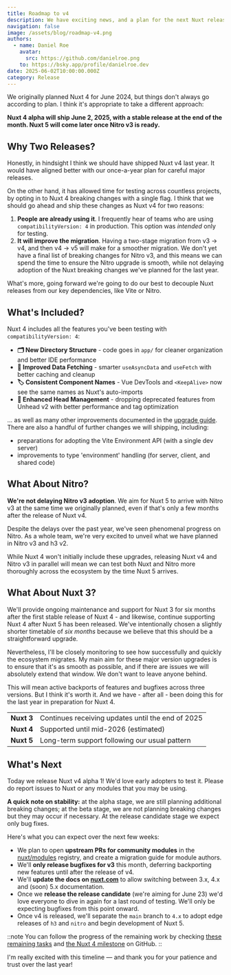 ```yaml
---
title: Roadmap to v4
description: We have exciting news, and a plan for the next Nuxt release. Nuxt 4 alpha will ship June 2, 2025, with a stable release at the end of the month. Nuxt 5 will come later once Nitro v3 is ready.
navigation: false
image: /assets/blog/roadmap-v4.png
authors:
  - name: Daniel Roe
    avatar:
      src: https://github.com/danielroe.png
    to: https://bsky.app/profile/danielroe.dev
date: 2025-06-02T10:00:00.000Z
category: Release
---
```


We originally planned Nuxt 4 for June 2024, but things don't always go according to plan. I think it's appropriate to take a different approach:

**Nuxt 4 alpha will ship June 2, 2025, with a stable release at the end of the month. Nuxt 5 will come later once Nitro v3 is ready.**

## Why Two Releases?

Honestly, in hindsight I think we should have shipped Nuxt v4 last year. It would have aligned better with our once-a-year plan for careful major releases.

On the other hand, it has allowed time for testing across countless projects, by opting in to Nuxt 4 breaking changes with a single flag. I think that we should go ahead and ship these changes as Nuxt v4 for two reasons:

1. **People are already using it**. I frequently hear of teams who are using `compatibilityVersion: 4` in production. This option was _intended_ only for testing.
2. **It will improve the migration**. Having a two-stage migration from v3 -> v4, and then v4 -> v5 will make for a smoother migration. We don't yet have a final list of breaking changes for Nitro v3, and this means we can spend the time to ensure the Nitro upgrade is smooth, while not delaying adoption of the Nuxt breaking changes we've planned for the last year.

What's more, going forward we're going to do our best to decouple Nuxt releases from our key dependencies, like Vite or Nitro.

## What's Included?

Nuxt 4 includes all the features you've been testing with `compatibilityVersion: 4`:

- **🗂️ New Directory Structure** - code goes in `app/` for cleaner organization and better IDE performance
- **🔄 Improved Data Fetching** - smarter `useAsyncData` and `useFetch` with better caching and cleanup
- **🏷️ Consistent Component Names** - Vue DevTools and `<KeepAlive>` now see the same names as Nuxt's auto-imports
- **📄 Enhanced Head Management** - dropping deprecated features from Unhead v2 with better performance and tag optimization

... as well as many other improvements documented in the [upgrade guide](/docs/getting-started/upgrade). There are also a handful of further changes we will shipping, including:

- preparations for adopting the Vite Environment API (with a single dev server)
- improvements to type 'environment' handling (for server, client, and shared code)

## What About Nitro?

**We're not delaying Nitro v3 adoption**. We aim for Nuxt 5 to arrive with Nitro v3 at the same time we originally planned, even if that's only a few months after the release of Nuxt v4.

Despite the delays over the past year, we've seen phenomenal progress on Nitro. As a whole team, we're very excited to unveil what we have planned in Nitro v3 and h3 v2.

While Nuxt 4 won't initially include these upgrades, releasing Nuxt v4 and Nitro v3 in parallel will mean we can test both Nuxt and Nitro more thoroughly across the ecosystem by the time Nuxt 5 arrives.

## What About Nuxt 3?

We'll provide ongoing maintenance and support for Nuxt 3 for six months after the first stable release of Nuxt 4 - and likewise, continue supporting Nuxt 4 after Nuxt 5 has been released. We've intentionally chosen a slightly shorter timetable of _six months_ because we believe that this should be a straightforward upgrade.

Nevertheless, I'll be closely monitoring to see how successfully and quickly the ecosystem migrates. My main aim for these major version upgrades is to ensure that it's as smooth as possible, and if there are issues we will absolutely extend that window. We don't want to leave anyone behind.

This will mean active backports of features and bugfixes across three versions. But I think it's worth it. And we have - after all - been doing this for the last year in preparation for Nuxt 4.

|            |                                                   |
| ---------- | ------------------------------------------------- |
| **Nuxt 3** | Continues receiving updates until the end of 2025 |
| **Nuxt 4** | Supported until mid-2026 (estimated)              |
| **Nuxt 5** | Long-term support following our usual pattern     |

## What's Next

Today we release Nuxt v4 alpha 1! We'd love early adopters to test it. Please do report issues to Nuxt or any modules that you may be using.

**A quick note on stability:** at the alpha stage, we are still planning additional breaking changes; at the beta stage, we are not planning breaking changes but they may occur if necessary. At the release candidate stage we expect only bug fixes.

Here's what you can expect over the next few weeks:

- We plan to open **upstream PRs for community modules** in the [nuxt/modules](https://github.com/nuxt/modules) registry, and create a migration guide for module authors.
- We'll **only release bugfixes for v3** this month, deferring backporting new features until after the release of v4.
- We'll **update the docs on [nuxt.com](https://nuxt.com)** to allow switching between 3.x, 4.x and (soon) 5.x documentation.
- Once we **release the release candidate** (we're aiming for June 23) we'd love everyone to dive in again for a last round of testing. We'll only be expecting bugfixes from this point onward.
- Once v4 is released, we'll separate the `main` branch to `4.x` to adopt edge releases of `h3` and `nitro` and begin development of Nuxt 5.

::note
You can follow the progress of the remaining work by checking [these remaining tasks](https://github.com/nuxt/nuxt/issues/27027) and [the Nuxt 4 milestone](https://github.com/nuxt/nuxt/milestone/8) on GitHub.
::

I'm really excited with this timeline &mdash; and thank you for your patience and trust over the last year!
